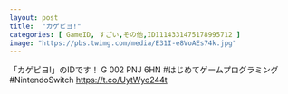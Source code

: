 ```yaml
---
layout: post
title:  "カゲピヨ!"
categories: [ GameID, すごい,その他,ID1114331475178995712 ]
image: "https://pbs.twimg.com/media/E31I-e8VoAEs74k.jpg"
---
```

「カゲピヨ!」のIDです！
G 002 PNJ 6HN
 #はじめてゲームプログラミング #NintendoSwitch https://t.co/UytWyo244t
